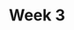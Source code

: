 ---
    title: Week 3
    weekNumber: 3
    days:
      - date: 2021-10-5
        events:
          "**4**{: .label .label-gray } Other Loss Functions, Towards Gradient Descent":
      - date: 2021-10-7
        events:
          "**5**{: .label .label-gray } Gradient Descent and Convexity":
---
